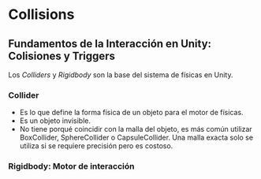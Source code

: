 # Collisions
## Fundamentos de la Interacción en Unity: Colisiones y Triggers
Los _Colliders_ y _Rigidbody_ son la base del sistema de físicas en Unity.

### Collider
- Es lo que define la forma física de un objeto para el motor de físicas.
- Es un objeto invisible.
- No tiene porqué coincidir con la malla del objeto, es más común utilizar BoxCollider, SphereCollider o CapsuleCollider. Una malla exacta solo se utiliza si se requiere precisión pero es costoso.

### Rigidbody: Motor de interacción
